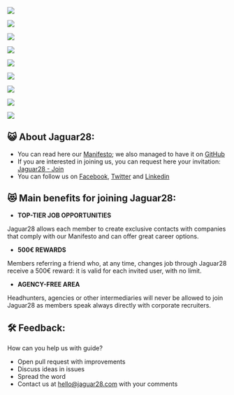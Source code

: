 ![](http://i.imgur.com/hJaECU1.png)

![](http://i.imgur.com/T0d21OY.png)

![](http://i.imgur.com/HbF05LT.png)

![](http://i.imgur.com/gCMUtDv.png)

![](http://i.imgur.com/u7uKdBF.png)

![](http://i.imgur.com/95gDzLZ.png)

![](http://i.imgur.com/IiimN5K.png)

![](http://i.imgur.com/p2O3JoB.png)

![](http://i.imgur.com/igKZog7.png)

## 😺 About Jaguar28:

- You can read here our [Manifesto](https://medium.com/jaguar28/jaguar28-manifesto-9-points-for-rewriting-the-relation-between-companies-and-tech-professionals-fbd9226a5098); we also managed to have it on [GitHub](https://github.com/Jaguar28/Jaguar28-Manifesto)
- If you are interested in joining us, you can request here your invitation: [Jaguar28 - Join](http://www.jaguar28.com/)
- You can follow us on [Facebook](https://www.facebook.com/jaguar28team/), [Twitter](https://twitter.com/jaguar28team) and [Linkedin](https://www.linkedin.com/company-beta/11043440/)

## 😻 Main benefits for joining Jaguar28:

- **TOP-TIER JOB OPPORTUNITIES**

Jaguar28 allows each member to create exclusive contacts with companies that comply with our Manifesto and can offer great career options.
- **500€ REWARDS**

Members referring a friend who, at any time, changes job through Jaguar28 receive a 500€ reward: it is valid for each invited user, with no limit.
- **AGENCY-FREE AREA**

Headhunters, agencies or other intermediaries will never be allowed to join Jaguar28 as members speak always directly with corporate recruiters.

## 🛠 Feedback:

How can you help us with guide?

- Open pull request with improvements
- Discuss ideas in issues
- Spread the word
- Contact us at hello@jaguar28.com with your comments
